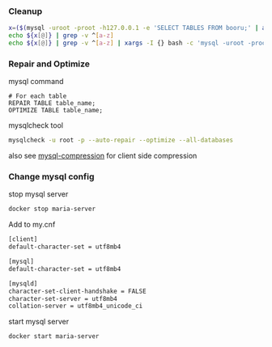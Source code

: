 ### Cleanup
```bash
x=($(mysql -uroot -proot -h127.0.0.1 -e 'SELECT TABLES FROM booru;' | awk '{print $2}'))
echo ${x[@]} | grep -v ^[a-z]
echo ${x[@]} | grep -v ^[a-z] | xargs -I {} bash -c 'mysql -uroot -proot -h127.0.0.1 -e "DROP TABLE booru.$1"' -- {}
```
### Repair and Optimize
mysql command
```mysql
# For each table
REPAIR TABLE table_name;
OPTIMIZE TABLE table_name;
```
mysqlcheck tool
```bash
mysqlcheck -u root -p --auto-repair --optimize --all-databases
```
also see [mysql-compression](https://github.com/altunixon/wips/blob/master/tips/mysql-compression.md) for client side compression
### Change mysql config
stop mysql server
```bash
docker stop maria-server
```
Add to my.cnf
```bash
[client]
default-character-set = utf8mb4

[mysql]
default-character-set = utf8mb4

[mysqld]
character-set-client-handshake = FALSE
character-set-server = utf8mb4
collation-server = utf8mb4_unicode_ci
```
start mysql server
```bash
docker start maria-server
```
